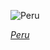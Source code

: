 
![Peru](https://www.gstatic.com/prettyearth/assets/full/2097.jpg)

*[Peru](https://www.google.com/maps/@-14.094326,-75.77183,18z/data=!3m1!1e3)*
